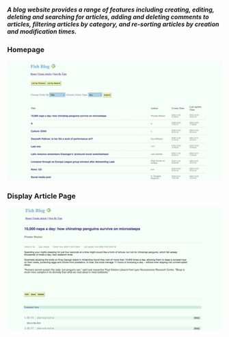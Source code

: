 #
##### A blog website provides a range of features including creating, editing, deleting and searching for articles, adding and deleting comments to articles, filtering articles by category, and re-sorting articles by creation and modification times.

### Homepage
![homepage](https://github.com/Willa2023/PHP-Blog/blob/main/img/homepage.png)

### Display Article Page
![displayArticle](https://github.com/Willa2023/PHP-Blog/blob/main/img/displayArticle.png)
